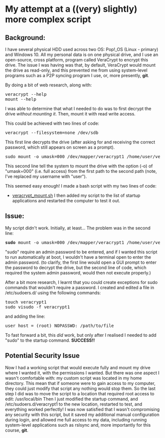 # My attempt at a ((very) slightly) more complex script

## Background:

I have several physical HDD used across two OS: Pop!_OS (Linux - primary) and Windows 10. All my personal data is on one physical drive, and I use an open-source, cross platform, program called VeraCrypt to encrypt this drive. The issue I was having was that, by default, VeraCrypt would mount the drive as read-only, and this prevented me from using system-level programs such as a P2P syncing program I use, or, more presently, <b>git</b>.

By doing a bit of web research, along with:
<pre>
veracrypt --help
mount --help
</pre>
I was able to determine that what I needed to do was to first decrypt the drive <i>without mounting it</i>. Then, mount it with read write access.

This could be achieved with two lines of code:

<pre>
veracrypt --filesystem=none /dev/sdb
</pre>
This first line decrypts the drive (after asking for and receiving the correct password, which still appears on screen as a prompt).
<pre>
sudo mount -o umask=000 /dev/mapper/veracrypt1 /home/user/veracrypt1
</pre>
This second line tell the system to mount the drive with the option (-o) of "umask=000" (i.e. full access) from the first path to the second path (note, I've replaced my username with "user").

This seemed easy enough! I made a bash script with my two lines of code:
* [veracrypt_mount.sh](#veracrypt_mount)
I then added my script to the list of startup applications and restarted the computer to test it out.

## Issue:
My script didn't work. Initially, at least...
The problem was in the second line:
<pre>
<b>sudo</b> mount -o umask=000 /dev/mapper/veracrypt1 /home/user/veracrypt1
</pre>
"sudo" require an admin password to be entered, and if I wanted this script to run automatically at boot, I wouldn't have a terminal open to enter the admin password.
(to clarify, the first line would open a GUI prompt to enter the password to decrypt the drive, but the second line of code, which required the system admin password, would then not execute properly.)

After a bit more research, I learnt that you could create exceptions for sudo commands that wouldn't require a password.
I created and edited a file in /etc/sudoers.d/ using the following commands:
<pre>
touch veracrypt1
sudo visudo -f veracrypt1
</pre>
and adding the line:
<pre>
user host = (root) NOPASSWD: /path/to/file
</pre>

To fast forward a bit, this <i>did</i> work, but only after I realised I needed to add "sudo" to the startup command.
<b>SUCCESS!!</b>

## Potential Security Issue
Now I had a working script that would execute fully and mount my drive where I wanted it, with the permissions I wanted. But there was one aspect I wasn't comfortable with: my custom script was located in my home directory. This mean that if someone were to gain access to my computer, they could just modify that script any nothing would stop them.
So the last step I did was to move the script to a location that required root access to edit: /usr/local/bin
Then I just modified the startup command, and /etc/sudoers.d/veracrypt1 to the new location, restarted to test, and everything worked perfectly!
I was now satisfied that I wasn't compromising any security with this script, but it saved my additional manual configuration during login, and allowed me full access to my data, including running system-level applications such as rslsync and, more importantly for this course, <b>git</b>.

